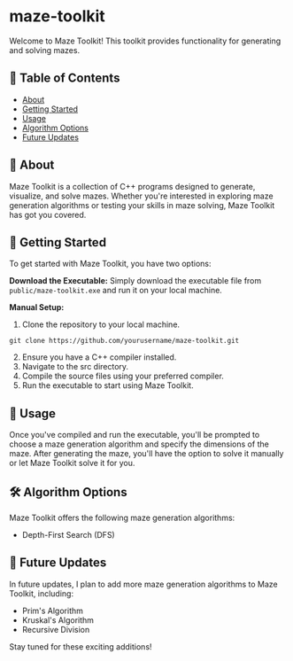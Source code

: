 # maze-toolkit
Welcome to Maze Toolkit! This toolkit provides functionality for generating and solving mazes.

## 📝 Table of Contents
+ [About](#about)
+ [Getting Started](#getting-started)
+ [Usage](#usage)
+ [Algorithm Options](#algorithm-options)
+ [Future Updates](#future-updates)

## 🧐 About <a name = "about"></a>
Maze Toolkit is a collection of C++ programs designed to generate, visualize, and solve mazes. Whether you're interested in exploring maze generation algorithms or testing your skills in maze solving, Maze Toolkit has got you covered.

## 🏁 Getting Started <a name = "getting-started"></a>
To get started with Maze Toolkit, you have two options:

__Download the Executable:__ Simply download the executable file from `public/maze-toolkit.exe` and run it on your local machine.

__Manual Setup:__
1. Clone the repository to your local machine.
```
git clone https://github.com/yourusername/maze-toolkit.git
```
2. Ensure you have a C++ compiler installed.
3. Navigate to the src directory.
4. Compile the source files using your preferred compiler.
5. Run the executable to start using Maze Toolkit.

## 🎈 Usage <a name = "usage"></a>
Once you've compiled and run the executable, you'll be prompted to choose a maze generation algorithm and specify the dimensions of the maze. After generating the maze, you'll have the option to solve it manually or let Maze Toolkit solve it for you.

## 🛠️ Algorithm Options <a name = "algorithm-options"></a>
Maze Toolkit offers the following maze generation algorithms:

- Depth-First Search (DFS)

## 🚀 Future Updates <a name = "future-updates"></a>
In future updates, I plan to add more maze generation algorithms to Maze Toolkit, including:
- Prim's Algorithm
- Kruskal's Algorithm
- Recursive Division

Stay tuned for these exciting additions!

